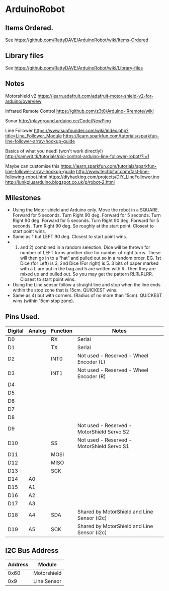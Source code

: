 # ArduinoRobot

## Items Ordered.

See https://github.com/RattyDAVE/ArduinoRobot/wiki/Items-Ordered

## Library files

See https://github.com/RattyDAVE/ArduinoRobot/wiki/Library-files

## Notes

Motorshield v2
https://learn.adafruit.com/adafruit-motor-shield-v2-for-arduino/overview

Infrared Remote Control 
https://github.com/z3t0/Arduino-IRremote/wiki

Sonar
http://playground.arduino.cc/Code/NewPing

Line Follower
https://www.sunfounder.com/wiki/index.php?title=Line_Follower_Module
https://learn.sparkfun.com/tutorials/sparkfun-line-follower-array-hookup-guide


Basics of what you need! (won't work directly!)
http://samvrit.tk/tutorials/pid-control-arduino-line-follower-robot/?i=1

Maybe can customise this https://learn.sparkfun.com/tutorials/sparkfun-line-follower-array-hookup-guide
http://www.techbitar.com/fast-line-following-robot.html
https://diyhacking.com/projects/DIY_LineFollower.ino
http://junkplusarduino.blogspot.co.uk/p/robot-2.html


## Milestones

- Using the Motor shield and Arduino only. Move the robot in a SQUARE.  Forward for 5 seconds. Turn Right 90 deg. Forward for 5 seconds. 	Turn Right 90 deg. Forward for 5 seconds. Turn Right 90 deg.	Forward for 5 seconds. Turn Right 90 deg. So roughly at the start point. Closest to start point wins.
- Same as 1 but LEFT 90 deg. Closest to start point wins.
- 1) and 2) combined in a random selection. Dice will be thrown for number of LEFT turns another dice for number of right turns. These will then go in to a “hat” and pulled out so in a random order. EG. 1st Dice (for Left) is 3, 2nd Dice (For right) is 5. 3 bits of paper marked with a L are put in the bag and 5 are written with R. Then they are mixed up and pulled out. So you may get the pattern RLRLRLRR. Closest to start point wins.
- Using the Line sensor follow a straight line and stop when the line ends within the stop zone that is 15cm. QUICKEST wins.
- Same as 4) but with corners. (Radius of no more than 15cm). QUICKEST wins (within 15cm stop zone).

## Pins Used.


| Digital | Analog | Function | Notes |
| ------- | ------ | -------- | ----- |
D0||RX|Serial 
D1||TX|Serial
D2||INT0|Not used - Reserved - Wheel Encoder (L)
D3||INT1|Not used - Reserved - Wheel Encoder (R)
D4|
D5|
D6|
D7|
D8|
D9|||Not used - Reserved - MotorShield Servo S2
D10||SS|Not used - Reserved - MotorShield Servo S1
D11||MOSI
D12||MISO
D13||SCK
D14|A0
D15|A1
D16|A2
D17|A3
D18|A4|SDA|Shared by MotorShield and Line Sensor (i2c) 
D19|A5|SCK|Shared by MotorShield and Line Sensor (i2c)

## I2C Bus Address
| Address | Module |
|---|---|
0x60|Motorshield
0x9|Line Sensor

